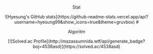 <div align="center">
  <p align="center">Stat</p>
  ![Hyesung's GitHub stats](https://github-readme-stats.vercel.app/api?username=hyesung99&show_icons=true&theme=gruvbox)
  #
  <p align="center">Algoritm</p>
  [![Solved.ac Profile](http://mazassumnida.wtf/api/generate_badge?boj=4538asd)](https://solved.ac/4538asd)
</div>
